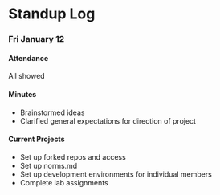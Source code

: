 # Standup Log

### Fri January 12

#### Attendance

All showed

#### Minutes

- Brainstormed ideas
- Clarified general expectations for direction of project

#### Current Projects
- Set up forked repos and access
- Set up norms.md
- Set up development environments for individual members
- Complete lab assignments